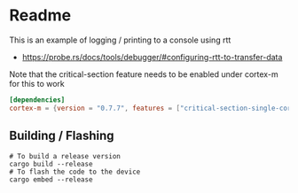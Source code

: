 # Readme

This is an example of logging / printing to a console using rtt

  * https://probe.rs/docs/tools/debugger/#configuring-rtt-to-transfer-data

Note that the critical-section feature needs to be enabled under cortex-m for this to work

```toml
[dependencies]
cortex-m = {version = "0.7.7", features = ["critical-section-single-core"]}
```

## Building / Flashing

```
# To build a release version
cargo build --release
# To flash the code to the device
cargo embed --release
```
